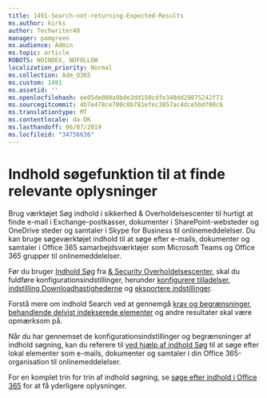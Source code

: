 ```yaml
---
title: 1491-Search-not-returning-Expected-Results
ms.author: kirks
author: Techwriter40
manager: pamgreen
ms.audience: Admin
ms.topic: article
ROBOTS: NOINDEX, NOFOLLOW
localization_priority: Normal
ms.collection: Adm_O365
ms.custom: 1491
ms.assetid: ''
ms.openlocfilehash: ee05de080a9bde2dd150cdfe340dd29875242f71
ms.sourcegitcommit: 4b7e478ce700c0b781efec3857ac4dce5bdf00c6
ms.translationtype: MT
ms.contentlocale: da-DK
ms.lasthandoff: 06/07/2019
ms.locfileid: "34756636"
---
```

# <a name="content-search-tool-to-find-relevant-info"></a>Indhold søgefunktion til at finde relevante oplysninger

Brug værktøjet Søg indhold i sikkerhed & Overholdelsescenter til hurtigt at finde e-mail i Exchange-postkasser, dokumenter i SharePoint-websteder og OneDrive steder og samtaler i Skype for Business til onlinemeddelelser. Du kan bruge søgeværktøjet indhold til at søge efter e-mails, dokumenter og samtaler i Office 365 samarbejdsværktøjer som Microsoft Teams og Office 365 grupper til onlinemeddelelser.


Før du bruger [Indhold Søg](https://sip.protection.office.com/contentsearchbeta?ContentOnly=1) fra [& Security Overholdelsescenter](https://sip.protection.office.com/homepage), skal du fuldføre konfigurationsindstillinger, herunder [konfigurere tilladelser](https://docs.microsoft.com/office365/securitycompliance/permissions-filtering-for-content-search), [indstilling Downloadhastighederne](https://docs.microsoft.com/en-us/office365/securitycompliance/increase-download-speeds-when-exporting-ediscovery-results) og [eksportere indstillinger](https://docs.microsoft.com/en-us/office365/securitycompliance/disable-reports-when-you-export-content-search-results).

Forstå mere om indhold Search ved at gennemgå [krav og begrænsninger](https://docs.microsoft.com/office365/securitycompliance/limits-for-content-search), [behandlende delvist indekserede elementer](https://docs.microsoft.com/office365/securitycompliance/investigating-partially-indexed-items-in-ediscovery) og andre resultater skal være opmærksom på.

Når du har gennemset de konfigurationsindstillinger og begrænsninger af indhold søgning, kan du referere til [ved hjælp af indhold Søg</a> til at søge efter lokal elementer som e-mails, dokumenter og samtaler i din Office 365-organisation til onlinemeddelelser](https://docs.microsoft.com/office365/securitycompliance/content-search).

For en komplet trin for trin af indhold søgning, se [søge efter indhold i Office 365](https://docs.microsoft.com/office365/securitycompliance/search-for-content) for at få yderligere oplysninger.
